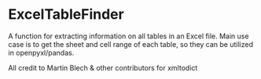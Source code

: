 # ExcelTableFinder
A function for extracting information on all tables in an Excel file. Main use case is to get the sheet and cell range of each table, so they can be utilized in openpyxl/pandas.

All credit to Martin Blech & other contributors for xmltodict

